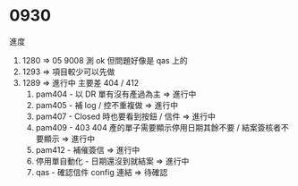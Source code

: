 # 0930

進度
1. 1280 => 05 9008 測 ok 但問題好像是 qas 上的
2. 1293 => 項目較少可以先做
3. 1289 => 進行中
   主要差 404 / 412
   1. pam404 - 以 DR 單有沒有產過為主 => 進行中
   2. pam405 - 補 log / 控不重複做 => 進行中
   3. pam407 - Closed 時也要看到按鈕 / 信件 => 進行中
   4. pam409 - 403 404 產的單子需要顯示停用日期其餘不要 / 結案簽核者不要顯示 => 進行中
   5. pam412 - 補催簽信 => 進行中
   6. 停用單自動化 - 日期還沒到就結案 => 進行中
   7. qas - 確認信件 config 連結 => 待確認
